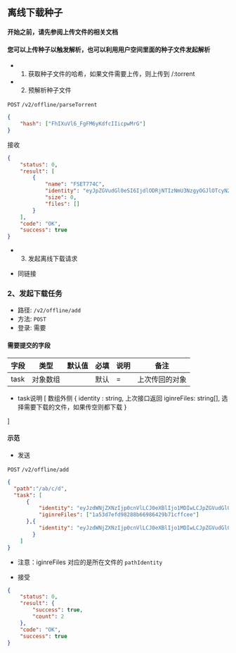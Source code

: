 ## 离线下载种子

#### 开始之前，请先参阅上传文件的相关文档

#### 您可以上传种子以触发解析，也可以利用用户空间里面的种子文件发起解析

* 01. 获取种子文件的哈希，如果文件需要上传，则上传到 /:torrent

* 02. 预解析种子文件

```POST``` ```/v2/offline/parseTorrent```

```json
{
	"hash": ["FhIXuVl6_FgFM6yKdfcIIicpwMrG"]
}
```

接收

```json
{
    "status": 0,
    "result": [
        {
            "name": "FSET774C",
            "identity": "eyJpZGVudGl0eSI6IjdlODRjNTIzNmU3NzgyOGJlOTcyN2VkOWRhZTNmZTM5YzFhNDI1YjgiLCJzdWNjZXNzIjp0cnVlLCJ0eXBlIjo1MDMwLCJpbmZvSGFzaCI6IjdlODRjNTIzNmU3NzgyOGJlOTcyN2VkOWRhZTNmZTM5YzFhNDI1YjgiLCJuYW1lIjoiRlNFVDc3NEMiLCJ1cmwiOiJxaW5nemhlbi1pbnRlcm5hbDovL0ZoSVh1Vmw2X0ZnRk02eUtkZmNJSWljcHdNckcifQ==$462517477d4d80d79a48796a07bb7540",
            "size": 0,
            "files": []
        }
    ],
    "code": "OK",
    "success": true
}
```

* 03. 发起离线下载请求

* 同链接

### 2、发起下载任务

* 路径: ```/v2/offline/add```
* 方法: ```POST```
* 登录: 需要

#### 需要提交的字段

| 字段          	| 类型    	| 默认值 	| 必填 	| 说明               	| 备注                         	|
|---------------	|---------	|--------	|------	|--------------------	|------------------------------	|
| task   	| 对象数组  	|      	| 默认 	| =               	| 上次传回的对象                  	|


* task说明
[   数组外侧
    {
        identity : string, 上次接口返回
        iginreFiles: string[], 选择需要下载的文件，如果传空则都下载
    }

]



#### 示范

* 发送 

```POST``` ```/v2/offline/add```

```json
{
  "path":"/ab/c/d",
  "task": [
      {
          "identity": "eyJzdWNjZXNzIjp0cnVlLCJ0eXBlIjo1MDIwLCJpZGVudGl0eSI6ImRkYTBiNGU0NDVjNzNkZmQzMjgzMmQ4YzY4M2U1ZmE2IiwidXJsIjoiaHR0cHM6Ly93d3cuYmlsaWJpbGkuY29tL3ZpZGVvL2F2MTQxMTI4MzkvP3NwbV9pZF9mcm9tPTMzMy43ODgudmlkZW9jYXJkLjAiLCJuYW1lIjoiZGRhMGI0ZTQ0NWM3M2RmZDMyODMyZDhjNjgzZTVmYTYifQ==$7e9c34935b3749ac669e222aaa055454",
          "iginreFiles": ["1a53d7efd98288b66986429b71cffcee"]
      },{
          "identity": "eyJzdWNjZXNzIjp0cnVlLCJ0eXBlIjo1MDIwLCJpZGVudGl0eSI6IjI3NTk0YTRmM2RiZDFiNjZhNzg3YzYzMTkwMjg3ZWI3IiwidXJsIjoiaHR0cHM6Ly9hcGkuNnBhbi5jbi92Mi9vZmZsaW5lL3BhcnNlVXJsIiwibmFtZSI6InBhcnNlVXJsIn0=$e71c503288938e9614dca1c55e0ab811"
        }
    ]
}
```

* 注意：iginreFiles 对应的是所在文件的 ```pathIdentity```

* 接受
```json
{
    "status": 0,
    "result": {
        "success": true,
        "count": 2
    },
    "code": "OK",
    "success": true
}
```
